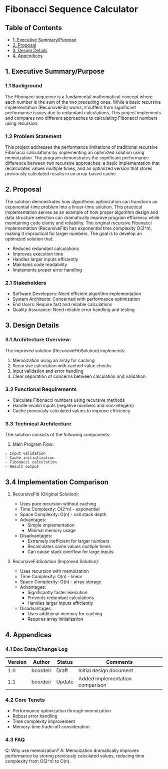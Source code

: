 # Fibonacci Sequence Calculator
## Table of Contents
- [1. Executive Summary/Purpose](#1-executive-summarypurpose)
- [2. Proposal](#2-proposal)
- [3. Design Details](#3-design-details)
- [4. Appendices](#4-appendices)

## 1. Executive Summary/Purpose

### 1.1 Background
The Fibonacci sequence is a fundamental mathematical concept where each number is the sum 
of the two preceding ones. While a basic recursive implementation (RecursiveFib) works, 
it suffers from significant performance issues due to redundant calculations. 
This project implements and compares two different approaches to calculating Fibonacci numbers using recursion.

### 1.2 Problem Statement
This project addresses the performance limitations of traditional recursive Fibonacci calculations 
by implementing an optimized solution using memoization. The program demonstrates the significant 
performance difference between two recursive approaches: a basic implementation that recalculates 
values multiple times, and an optimized version that stores previously calculated results in 
an array-based cache. 

## 2. Proposal

The solution demonstrates how algorithmic optimization can 
transform an exponential-time problem into a linear-time solution. This practical implementation 
serves as an example of how proper algorithm design and data structure selection can dramatically
improve program efficiency while maintaining code clarity and reliability.
The original recursive Fibonacci implementation (RecursiveFib) has exponential time complexity O(2^n),
making it impractical for larger numbers. The goal is to develop an optimized solution that:
- Reduces redundant calculations
- Improves execution time
- Handles larger inputs efficiently
- Maintains code readability
- Implements proper error handling

### 2.1 Stakeholders
- Software Developers: Need efficient algorithm implementation
- System Architects: Concerned with performance optimization
- End Users: Require fast and reliable calculations
- Quality Assurance: Need reliable error handling and testing

## 3. Design Details

### 3.1 Architecture Overview:
The improved solution (RecursiveFibSolution) implements:
1. Memoization using an array for caching
2. Recursive calculation with cached value checks
3. Input validation and error handling
4. Clear separation of concerns between calculation and validation

### 3.2 Functional Requirements
- Calculate Fibonacci numbers using recursive methods
- Handle invalid inputs (negative numbers and non-integers)
- Cache previously calculated values to improve efficiency

### 3.3 Technical Architecture
The solution consists of the following components:

1. Main Program Flow:
```
- Input validation
- Cache initialization
- Fibonacci calculation
- Result output
```

## 3.4 Implementation Comparison
1. RecursiveFib (Original Solution):
    - Uses pure recursion without caching
    - Time Complexity: O(2^n) - exponential
    - Space Complexity: O(n) - call stack depth
    - Advantages:
        - Simple implementation
        - Minimal memory usage
    - Disadvantages:
        - Extremely inefficient for larger numbers
        - Recalculates same values multiple times
        - Can cause stack overflow for large inputs

2. RecursiveFibSolution (Improved Solution):
    - Uses recursion with memoization
    - Time Complexity: O(n) - linear
    - Space Complexity: O(n) - array storage
    - Advantages:
        - Significantly faster execution
        - Prevents redundant calculations
        - Handles larger inputs efficiently
    - Disadvantages:
        - Uses additional memory for caching
        - Requires array initialization

## 4. Appendices

### 4.1 Doc Data/Change Log

| Version | Author   | Status | Comments                    |
|---------|----------|--------|----------------------------|
| 1.0     | bcordeir | Draft  | Initial design document    |
| 1.1     | bcordeir | Update | Added implementation comparison |

### 4.2 Core Tenets
- Performance optimization through memoization
- Robust error handling
- Time complexity improvement
- Memory-time trade-off consideration

### 4.3 FAQ
Q: Why use memoization?
A: Memoization dramatically improves performance by storing previously calculated values, reducing time complexity from O(2^n) to O(n).
